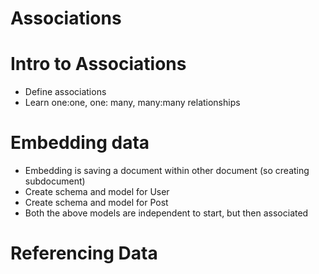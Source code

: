 # Associations

# Intro to Associations
* Define associations
* Learn one:one, one: many, many:many relationships

# Embedding data
* Embedding is saving a document within other document (so creating subdocument)
* Create schema and model for User
* Create schema and model for Post
* Both the above models are independent to start, but then associated

# Referencing Data
